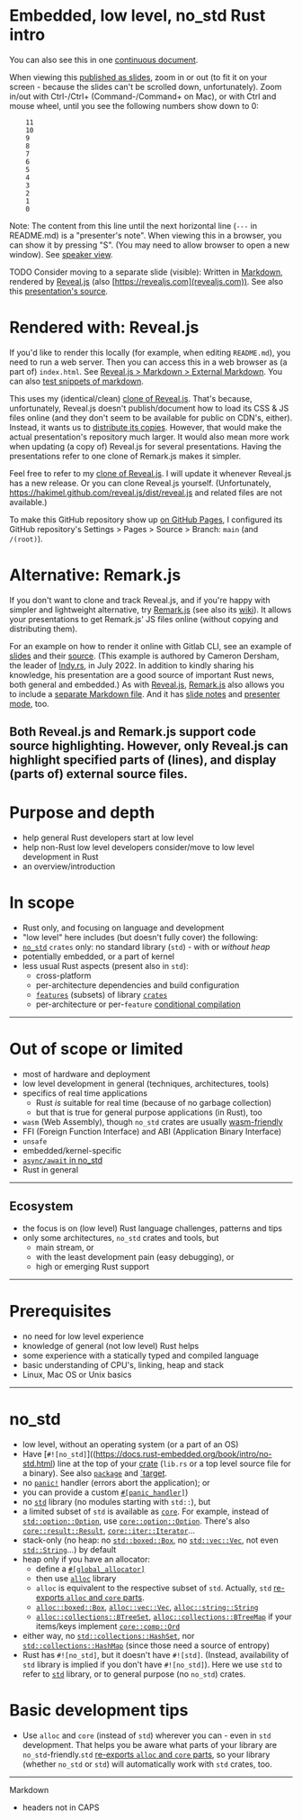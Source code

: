 # Embedded, low level, no_std Rust intro

You can also see this in one [continuous
document](https://github.com/peter-kehl/embedded_low_level_rust/blob/main/README.md).

When viewing this [published as
slides](https://peter-kehl.github.io/embedded_low_level_rust), zoom in or out
(to fit it on your screen - because the slides can't be scrolled down,
unfortunately). Zoom in/out with Ctrl-/Ctrl+ (Command-/Command+ on Mac), or
with Ctrl and mouse wheel, until you see the following numbers show down to 0:
```
    11
    10
    9
    8
    7
    6
    5
    4
    3
    2
    1
    0
```

Note: The content from this line until the next horizontal line (`---` in
README.md) is a "presenter's note". When viewing this in a browser, you can show
it by pressing "S". (You may need to allow browser to open a new window). See
[speaker view](https://revealjs.com/speaker-view).

TODO Consider moving to a separate slide (visible):
Written in [Markdown](https://revealjs.com/markdown), rendered by
[Reveal.js](https://github.com/hakimel/reveal.js) (also
[https://revealjs.com](revealjs.com)). See also this [presentation's
source](https://github.com/peter-kehl/embedded_low_level_rust/blob/main/README.md?plain=1).

# Rendered with: Reveal.js
If you'd like to render this locally (for example, when editing `README.md`),
you need to run a web server. Then you can access this in a web browser as (a
part of) `index.html`. See [Reveal.js > Markdown > External
Markdown](https://revealjs.com/markdown/#external-markdown). You can also [test
snippets of markdown](https://marked.js.org/demo).

This uses my (identical/clean) [clone of Reveal.js](). That's because,
unfortunately, Reveal.js doesn't publish/document how to load its CSS & JS files
online (and they don't seem to be available for public on CDN's, either).
Instead, it wants us to [distribute its
copies](https://revealjs.com/installation). However, that would make the actual
presentation's repository much larger. It would also mean more work when
updating (a copy of) Reveal.js for several presentations. Having the
presentations refer to one clone of Remark.js makes it simpler.

Feel free to refer to my [clone of
Reveal.js](https://peter-kehl.github.io/reveal.js). I will update it whenever
Reveal.js has a new release. Or you can clone Reveal.js yourself.
(Unfortunately, https://hakimel.github.com/reveal.js/dist/reveal.js and related
files are not available.)

To make this GitHub repository show up [on GitHub
Pages](https://peter-kehl.github.io/embedded_low_level_rust), I configured its
GitHub repository's Settings > Pages > Source > Branch: `main` (and `/(root)`).

# Alternative: Remark.js
If you don't want to clone and track Reveal.js, and if you're happy with simpler
and lightweight alternative, try [Remark.js](https://remarkjs.com) (see also its
[wiki](https://github.com/gnab/remark/wiki)). It allows your presentations to
get Remark.js' JS files online (without copying and distributing them).

For an example on how to render it online with Gitlab CLI, see an example of
[slides](https://gitlab.com/indyrs/july2022) and their
[source](https://gitlab.com/indyrs/july2022/-/blob/main/index.html). (This
example is authored by Cameron Dersham, the leader of
[Indy.rs](https://indy.rs), in July 2022. In addition to kindly sharing his
knowledge, his presentation are a good source of important Rust news, both
general and embedded.) As with [Reveal.js](revealjs.com),
[Remark.js](https://remarkjs.com) also allows you to include a [separate
Markdown file](https://github.com/gnab/remark/wiki#external-markdown=). And it
has [slide notes](https://github.com/gnab/remark/wiki/Markdown#slide-notes=) and
[presenter mode](https://github.com/gnab/remark/wiki#getting-started=), too.

Both Reveal.js and Remark.js support code source highlighting. However, only
Reveal.js can highlight specified parts of (lines), and display (parts of)
external source files.
---
# Purpose and depth
 * help general Rust developers start at low level
 * help non-Rust low level developers consider/move to low level development in
   Rust
 * an overview/introduction

# In scope
 * Rust only, and focusing on language and development
 * "low level" here includes (but doesn't fully cover) the following:
 * [`no_std`](https://docs.rust-embedded.org/book/intro/no-std.html) `crates` only: no standard library (`std`) - with or _without heap_
 * potentially embedded, or a part of kernel
 * less usual Rust aspects (present also in `std`):
   * cross-platform
   * per-architecture dependencies and build configuration
   * [`features`](https://doc.rust-lang.org/nightly/cargo/reference/features.html) (subsets) of library [`crates`](https://doc.rust-lang.org/nightly/cargo/appendix/glossary.html#crate)
   * per-architecture or per-`feature` [conditional compilation](https://doc.rust-lang.org/nightly/reference/conditional-compilation.html)

---
# Out of scope or limited
 * most of hardware and deployment
 * low level development in general (techniques, architectures, tools)
 * specifics of real time applications
   * Rust *is* suitable for real time (because of no garbage collection)
   * but that is true for general purpose applications (in Rust), too
 * `wasm` (Web Assembly), though `no_std` crates are usually
   [wasm-friendly](https://rahul-thakoor.github.io/using-no-standard-library-crates-with-webassembly)
 * FFI (Foreign Function Interface) and ABI (Application Binary Interface)
 * `unsafe`
 * embedded/kernel-specific
 * [`async/await` in no_std](https://ferrous-systems.com/blog/stable-async-on-embedded)
 * Rust in general
---
## Ecosystem
 * the focus is on (low level) Rust language challenges, patterns and tips
 * only some architectures, `no_std` crates and tools, but
   * main stream, or
   * with the least development pain (easy debugging), or
   * high or emerging Rust support
---
# Prerequisites
 * no need for low level experience
 * knowledge of general (not low level) Rust helps
 * some experience with a statically typed and compiled language
 * basic understanding of CPU's, linking, heap and stack
 * Linux, Mac OS or Unix basics
---
# no_std
 * low level, without an operating system (or a part of an OS)
 * Have [`#![no_std]`]((https://docs.rust-embedded.org/book/intro/no-std.html) line at the top of your [crate](https://doc.rust-lang.org/nightly/cargo/appendix/glossary.html#crate) (`lib.rs` or a top level source file for a binary). See also [`package`](https://doc.rust-lang.org/nightly/cargo/appendix/glossary.html#package) and [`target](https://doc.rust-lang.org/nightly/cargo/appendix/glossary.html#target).
 * no [`panic!`](https://doc.rust-lang.org/nightly/book/ch09-03-to-panic-or-not-to-panic.html) handler (errors abort the application); or
 * you can provide a custom [`#[panic_handler]`](https://doc.rust-lang.org/nightly/std/alloc/trait.GlobalAlloc.html))
 * no [`std`](https://doc.rust-lang.org/nightly/std/index.html) library (no modules starting with `std::`), but
 * a limited subset of `std` is available as [`core`](https://doc.rust-lang.org/nightly/core/index.html). For example, instead of [`std::option::Option`](https://doc.rust-lang.org/nightly/std/option/enum.Option.html), use [`core::option::Option`](https://doc.rust-lang.org/nightly/core/option/enum.Option.html). There's also [`core::result::Result`](https://doc.rust-lang.org/nightly/core/result/enum.Result.html), [`core::iter::Iterator`](https://doc.rust-lang.org/nightly/core/iter/trait.Iterator.html)...
 * stack-only (no heap: no [`std::boxed::Box`](https://doc.rust-lang.org/nightly/std/boxed/struct.Box.html), no [`std::vec::Vec`](https://doc.rust-lang.org/nightly/std/vec/struct.Vec.html), not even [`std::String`](https://doc.rust-lang.org/nightly/std/string/struct.String.html)...) by default
 * heap only if you have an allocator:
   * define a [`#[global_allocator]`](https://doc.rust-lang.org/nightly/std/prelude/v1/macro.global_allocator.html)
   * then use [`alloc`](https://doc.rust-lang.org/nightly/alloc/index.html) library
   * `alloc` is equivalent to the respective subset of `std`. Actually, `std` [re-exports `alloc` and `core` parts](https://doc.rust-lang.org/nightly/src/std/lib.rs.html).
   * [`alloc::boxed::Box`](https://doc.rust-lang.org/nightly/alloc/boxed/struct.Box.html), [`alloc::vec::Vec`](https://doc.rust-lang.org/nightly/alloc/vec/struct.Vec.html), [`alloc::string::String`](https://doc.rust-lang.org/nightly/alloc/string/struct.String.html)
   * [`alloc::collections::BTreeSet`](https://doc.rust-lang.org/nightly/alloc/collections/index.html#reexport.BTreeSet), [`alloc::collections::BTreeMap`](https://doc.rust-lang.org/nightly/alloc/collections/index.html#reexport.BTreeMap) if your items/keys implement [`core::comp::Ord`](https://doc.rust-lang.org/nightly/core/cmp/trait.Ord.html)
 * either way, no [`std::collections::HashSet`](https://doc.rust-lang.org/nightly/std/collections/struct.HashSet.html), nor [`std::collections::HashMap`](https://doc.rust-lang.org/nightly/std/collections/struct.HashMap.html) (since those need a source of entropy)
 * Rust has `#![no_std]`, but it doesn't have `#![std]`. (Instead, availability of `std` library is implied if you don't have `#![no_std]`). Here we use `std` to refer to [`std`](https://doc.rust-lang.org/nightly/std/index.html) library, or to general purpose (no `no_std`) crates.

# Basic development tips
 * Use `alloc` and `core` (instead of `std`) wherever you can - even in `std` development. That helps you be aware what parts of your library are `no_std`-friendly.`std` [re-exports `alloc` and `core` parts](https://doc.rust-lang.org/nightly/src/std/lib.rs.html), so your library (whether `no_std` or `std`) will automatically work with `std` crates, too.

---
Markdown
 * headers not in CAPS